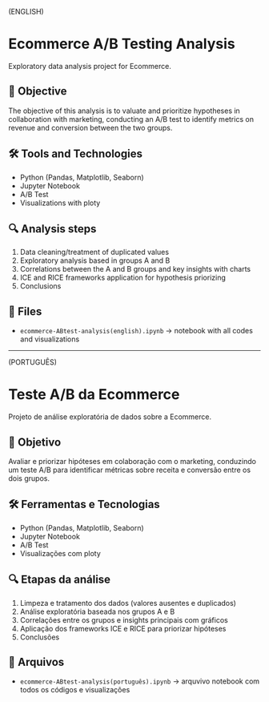 (ENGLISH)

# Ecommerce A/B Testing Analysis 

Exploratory data analysis project for Ecommerce.

## 📌 Objective
The objective of this analysis is to valuate and prioritize hypotheses in collaboration with marketing, conducting an A/B test to identify metrics on revenue and conversion between the two groups.

## 🛠️ Tools and Technologies
- Python (Pandas, Matplotlib, Seaborn)
- Jupyter Notebook
- A/B Test
- Visualizations with ploty

## 🔍 Analysis steps
1. Data cleaning/treatment of duplicated values
2. Exploratory analysis based in groups A and B
3. Correlations between the A and B groups and key insights with charts
4. ICE and RICE frameworks application for hypothesis priorizing
5. Conclusions

## 📁 Files
- `ecommerce-ABtest-analysis(english).ipynb` → notebook with all codes and visualizations

__________________________________________________________________________________________________________________________________________________________________________________________________________________
(PORTUGUÊS)

# Teste A/B da Ecommerce 

Projeto de análise exploratória de dados sobre a Ecommerce.

## 📌 Objetivo
Avaliar e priorizar hipóteses em colaboração com o marketing, conduzindo um teste A/B para identificar métricas sobre receita e conversão entre os dois grupos.

## 🛠️ Ferramentas e Tecnologias
- Python (Pandas, Matplotlib, Seaborn)
- Jupyter Notebook
- A/B Test
- Visualizações com ploty

## 🔍 Etapas da análise
1. Limpeza e tratamento dos dados (valores ausentes e duplicados)
2. Análise exploratória baseada nos grupos A e B
3. Correlações entre os grupos e insights principais com gráficos
4. Aplicação dos frameworks ICE e RICE para priorizar hipóteses
5. Conclusões

## 📁 Arquivos
- `ecommerce-ABtest-analysis(português).ipynb` → arquvivo notebook com todos os códigos e visualizações
